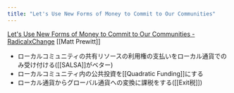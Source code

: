 ```yaml
---
title: "Let's Use New Forms of Money to Commit to Our Communities"
---
```


[Let's Use New Forms of Money to Commit to Our Communities - RadicalxChange](https://www.radicalxchange.org/media/blog/lets-use-new-forms-of-money-to-commit-to-our-communities/)
[[Matt Prewitt]]

- ローカルコミュニティの共有リソースの利用権の支払いをローカル通貨でのみ受け付ける([[SALSA]]がベター)
- ローカルコミュニティ内の公共投資を[[Quadratic Funding]]にする
- ローカル通貨からグローバル通貨への変換に課税をする([[Exit税]])
